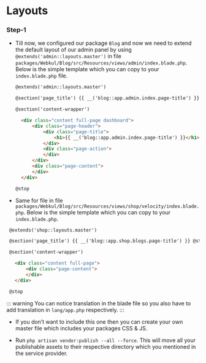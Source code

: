 # Layouts

### Step-1

- Till now, we configured our package `Blog` and now we need to extend the default layout of our admin panel by using `@extends('admin::layouts.master')` in file `packages/Webkul/Blog/src/Resources/views/admin/index.blade.php`. Below is the simple template which you can copy to your `index.blade.php` file.

  ```html
  @extends('admin::layouts.master')

  @section('page_title') {{ __('blog::app.admin.index.page-title') }} @stop

  @section('content-wrapper')

    <div class="content full-page dashboard">
        <div class="page-header">
            <div class="page-title">
                <h1>{{ __('blog::app.admin.index.page-title') }}</h1>
            </div>
            <div class="page-action">
            </div>
        </div>
        <div class="page-content">
        </div>
    </div>

  @stop
  ```

- Same for file in file `packages/Webkul/Blog/src/Resources/views/shop/velocity/index.blade.php`. Below is the simple template which you can copy to your `index.blade.php`.

 ```html
  @extends('shop::layouts.master')

  @section('page_title') {{ __('blog::app.shop.blogs.page-title') }} @stop

  @section('content-wrapper')

    <div class="content full-page">
        <div class="page-content">
        </div>
    </div>

  @stop
  ```

::: warning
  You can notice translation in the blade file so you also have to add translation in `lang/app.php` respectively.
:::

- If you don’t want to include this one then you can create your own master file which includes your packages CSS & JS.

- Run `php artisan vendor:publish --all --force`. This will move all your publishable assets to their respective directory which you mentioned in the service provider.